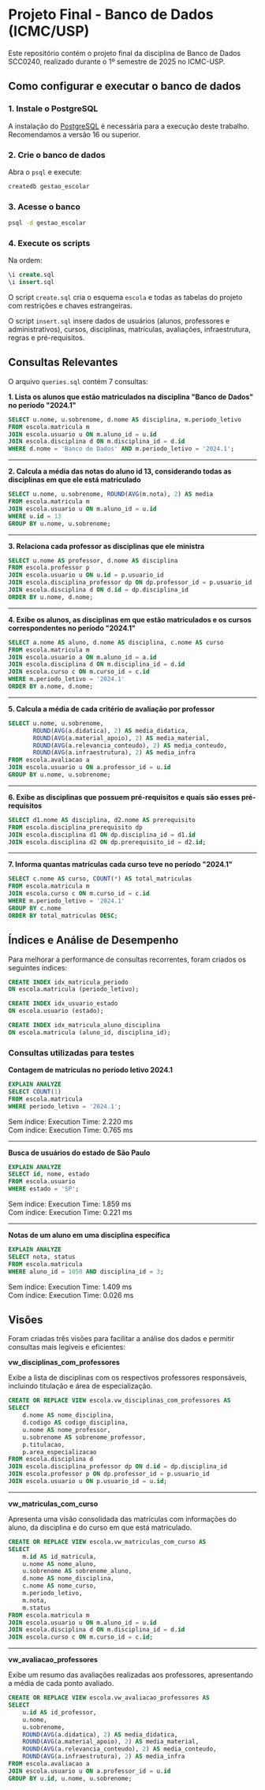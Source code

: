 # Projeto Final - Banco de Dados (ICMC/USP)

Este repositório contém o projeto final da disciplina de Banco de Dados SCC0240, realizado durante o 1º semestre de 2025 no ICMC-USP.

## Como configurar e executar o banco de dados

### 1. Instale o PostgreSQL

A instalação do [PostgreSQL](https://www.postgresql.org/download/) é necessária para a execução deste trabalho. Recomendamos a versão 16 ou superior.

### 2. Crie o banco de dados

Abra o `psql` e execute:

```bash
createdb gestao_escolar
```

### 3. Acesse o banco

```bash
psql -d gestao_escolar
```

### 4. Execute os scripts

Na ordem:

```sql
\i create.sql
\i insert.sql
```

O script `create.sql` cria o esquema `escola` e todas as tabelas do projeto com restrições e chaves estrangeiras.

O script `insert.sql` insere dados de usuários (alunos, professores e administrativos), cursos, disciplinas, matrículas, avaliações, infraestrutura, regras e pré-requisitos.

## Consultas Relevantes

O arquivo `queries.sql` contém 7 consultas:

**1. Lista os alunos que estão matriculados na disciplina "Banco de Dados" no período "2024.1"**

```sql
SELECT u.nome, u.sobrenome, d.nome AS disciplina, m.periodo_letivo
FROM escola.matricula m
JOIN escola.usuario u ON m.aluno_id = u.id
JOIN escola.disciplina d ON m.disciplina_id = d.id
WHERE d.nome = 'Banco de Dados' AND m.periodo_letivo = '2024.1';
```
---

**2. Calcula a média das notas do aluno id 13, considerando todas as disciplinas em que ele está matriculado**

```sql
SELECT u.nome, u.sobrenome, ROUND(AVG(m.nota), 2) AS media
FROM escola.matricula m
JOIN escola.usuario u ON m.aluno_id = u.id
WHERE u.id = 13
GROUP BY u.nome, u.sobrenome;
```
---

**3. Relaciona cada professor as disciplinas que ele ministra**

```sql
SELECT u.nome AS professor, d.nome AS disciplina
FROM escola.professor p
JOIN escola.usuario u ON u.id = p.usuario_id
JOIN escola.disciplina_professor dp ON dp.professor_id = p.usuario_id
JOIN escola.disciplina d ON d.id = dp.disciplina_id
ORDER BY u.nome, d.nome;
```
---

**4. Exibe os alunos, as disciplinas em que estão matriculados e os cursos correspondentes no período "2024.1"**

```sql
SELECT a.nome AS aluno, d.nome AS disciplina, c.nome AS curso
FROM escola.matricula m
JOIN escola.usuario a ON m.aluno_id = a.id
JOIN escola.disciplina d ON m.disciplina_id = d.id
JOIN escola.curso c ON m.curso_id = c.id
WHERE m.periodo_letivo = '2024.1'
ORDER BY a.nome, d.nome;
```
---

**5. Calcula a média de cada critério de avaliação por professor**

```sql
SELECT u.nome, u.sobrenome,
       ROUND(AVG(a.didatica), 2) AS media_didatica,
       ROUND(AVG(a.material_apoio), 2) AS media_material,
       ROUND(AVG(a.relevancia_conteudo), 2) AS media_conteudo,
       ROUND(AVG(a.infraestrutura), 2) AS media_infra
FROM escola.avaliacao a
JOIN escola.usuario u ON a.professor_id = u.id
GROUP BY u.nome, u.sobrenome;
```
---

**6. Exibe as disciplinas que possuem pré-requisitos e quais são esses pré-requisitos**

```sql
SELECT d1.nome AS disciplina, d2.nome AS prerequisito
FROM escola.disciplina_prerequisito dp
JOIN escola.disciplina d1 ON dp.disciplina_id = d1.id
JOIN escola.disciplina d2 ON dp.prerequisito_id = d2.id;
```
---

**7. Informa quantas matrículas cada curso teve no período "2024.1"**

```sql
SELECT c.nome AS curso, COUNT(*) AS total_matriculas
FROM escola.matricula m
JOIN escola.curso c ON m.curso_id = c.id
WHERE m.periodo_letivo = '2024.1'
GROUP BY c.nome
ORDER BY total_matriculas DESC;
```

## Índices e Análise de Desempenho

Para melhorar a performance de consultas recorrentes, foram criados os seguintes índices:

```sql
CREATE INDEX idx_matricula_periodo
ON escola.matricula (periodo_letivo);

CREATE INDEX idx_usuario_estado
ON escola.usuario (estado);

CREATE INDEX idx_matricula_aluno_disciplina
ON escola.matricula (aluno_id, disciplina_id);
```

### Consultas utilizadas para testes

**Contagem de matrículas no período letivo 2024.1**
```sql
EXPLAIN ANALYZE
SELECT COUNT(1)
FROM escola.matricula
WHERE periodo_letivo = '2024.1';
```
Sem índice: Execution Time: 2.220 ms\
Com índice: Execution Time: 0.765 ms

---

**Busca de usuários do estado de São Paulo**
```sql
EXPLAIN ANALYZE
SELECT id, nome, estado
FROM escola.usuario
WHERE estado = 'SP';
```
Sem índice: Execution Time: 1.859 ms\
Com índice: Execution Time: 0.221 ms

---

**Notas de um aluno em uma disciplina específica**
```sql
EXPLAIN ANALYZE
SELECT nota, status
FROM escola.matricula
WHERE aluno_id = 1050 AND disciplina_id = 3;
```
Sem índice: Execution Time: 1.409 ms\
Com índice: Execution Time: 0.026 ms


## Visões
Foram criadas três visões para facilitar a análise dos dados e permitir consultas mais legíveis e eficientes:

**vw_disciplinas_com_professores**

Exibe a lista de disciplinas com os respectivos professores responsáveis, incluindo titulação e área de especialização.

```sql
CREATE OR REPLACE VIEW escola.vw_disciplinas_com_professores AS
SELECT
    d.nome AS nome_disciplina,
    d.codigo AS codigo_disciplina,
    u.nome AS nome_professor,
    u.sobrenome AS sobrenome_professor,
    p.titulacao,
    p.area_especializacao
FROM escola.disciplina d
JOIN escola.disciplina_professor dp ON d.id = dp.disciplina_id
JOIN escola.professor p ON dp.professor_id = p.usuario_id
JOIN escola.usuario u ON p.usuario_id = u.id;
```

---

**vw_matriculas_com_curso**

Apresenta uma visão consolidada das matrículas com informações do aluno, da disciplina e do curso em que está matriculado.

```sql
CREATE OR REPLACE VIEW escola.vw_matriculas_com_curso AS
SELECT
    m.id AS id_matricula,
    u.nome AS nome_aluno,
    u.sobrenome AS sobrenome_aluno,
    d.nome AS nome_disciplina,
    c.nome AS nome_curso,
    m.periodo_letivo,
    m.nota,
    m.status
FROM escola.matricula m
JOIN escola.usuario u ON m.aluno_id = u.id
JOIN escola.disciplina d ON m.disciplina_id = d.id
JOIN escola.curso c ON m.curso_id = c.id;
```

---

**vw_avaliacao_professores**

Exibe um resumo das avaliações realizadas aos professores, apresentando a média de cada ponto avaliado.

```sql
CREATE OR REPLACE VIEW escola.vw_avaliacao_professores AS
SELECT
    u.id AS id_professor,
    u.nome,
    u.sobrenome,
    ROUND(AVG(a.didatica), 2) AS media_didatica,
    ROUND(AVG(a.material_apoio), 2) AS media_material,
    ROUND(AVG(a.relevancia_conteudo), 2) AS media_conteudo,
    ROUND(AVG(a.infraestrutura), 2) AS media_infra
FROM escola.avaliacao a
JOIN escola.usuario u ON a.professor_id = u.id
GROUP BY u.id, u.nome, u.sobrenome;
```